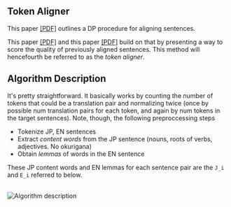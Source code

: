 ## Token Aligner

This paper [[PDF]](https://aclweb.org/anthology/C/C94/C94-2175.pdf) outlines a DP procedure for aligning sentences. 

This paper [[PDF]](https://pdfs.semanticscholar.org/d7a4/97cd9de61617ba55002d0db3435f64149ea0.pdf) and this paper [[PDF]](https://pdfs.semanticscholar.org/e7e8/9205652c87a559f66f9126827a47366591c5.pdf) build on that by presenting a way to score the quality of previously aligned sentences. This method will hencefourth be referred to as the *token aligner*.

## Algorithm Description

It's pretty straightforward. It basically works by counting the number of tokens that could be a translation pair and normalizing twice (once by possible num translation pairs for each token, and again by num tokens in the target sentences). Note, though, the following preproccessing steps 

* Tokenize JP, EN sentences
* Extract *content words* from the JP sentence (nouns, roots of verbs, adjectives. No okurigana)
* Obtain *lemmas* of words in the EN sentence

These JP content words and EN lemmas for each sentence pair are the `J_i` and `E_i` referred to below.
<br/>
<br/>

![Algorithm description](https://raw.githubusercontent.com/rpryzant/japanese_corpus/master/aligners_cleaners/token_aligner/static/fig1.png)

